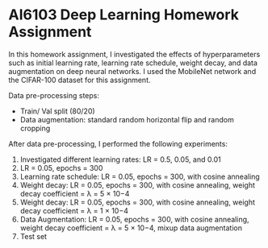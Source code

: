 # AI6103 Deep Learning Homework Assignment

In this homework assignment, I investigated the effects of hyperparameters such as initial learning rate, learning rate schedule, weight decay, and data augmentation on deep neural networks.
I used the MobileNet network and the CIFAR-100 dataset for this assignment. 

Data pre-processing steps:
- Train/ Val split (80/20)
- Data augmentation: standard random horizontal flip and random cropping
  
After data pre-processing, I performed the following experiments: 
1) Investigated different learning rates: LR = 0.5, 0.05, and 0.01
2) LR = 0.05, epochs = 300
3) Learning rate schedule: LR = 0.05, epochs = 300, with cosine annealing
4) Weight decay: LR = 0.05, epochs = 300, with cosine annealing, weight decay coefficient = λ = 5 × 10−4
5) Weight decay: LR = 0.05, epochs = 300, with cosine annealing, weight decay coefficient = λ = 1 × 10−4
6) Data Augmentation: LR = 0.05, epochs = 300, with cosine annealing, weight decay coefficient = λ = 5 × 10−4, mixup data augmentation
7) Test set 

